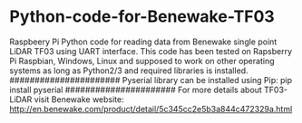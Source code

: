 # Python-code-for-Benewake-TF03
Raspbeery Pi Python code for reading data from Benewake single point LiDAR TF03 using UART interface.
This code has been tested on Rapsberry Pi Raspbian, Windows, Linux and supposed to work on other operating systems as long as Python2/3 and required libraries is installed.
######################
Pyserial library can be installed using Pip:
pip install pyserial
######################
For more details about TF03-LiDAR visit Benewake website:
http://en.benewake.com/product/detail/5c345cc2e5b3a844c472329a.html
